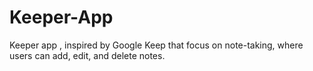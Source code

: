# Keeper-App
Keeper app , inspired by Google Keep that focus on note-taking, where users can add, edit, and delete notes.
